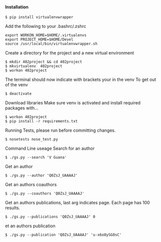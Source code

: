 #### Installation
    $ pip install virtualenvwrapper

Add the following to your .bashrc/.zshrc
```
export WORKON_HOME=$HOME/.virtualenvs
export PROJECT_HOME=$HOME/Devel
source /usr/local/bin/virtualenvwrapper.sh
```
Create a directory for the project and a new virtual environment
```
$ mkdir 402project && cd 402project
$ mkvirtualenv  402project
$ workon 402project
```

The terminal should now indicate with brackets your in the venv
To get out of the venv
```
$ deactivate
```

Download libraries
Make sure venv is activated and install required packages with...
```
$ workon 402project
$ pip install -r requirements.txt
```

Running Tests, please run before committing changes.
```
$ nosetests nose_test.py
```

Command Line useage
Search for an author
```
$ ./gs.py --search 'V Guana'
```

Get an author
```
$ ./gs.py --author 'Q0ZsJ_UAAAAJ'
```

Get an authors coauthors
```
$ ./gs.py --coauthors 'Q0ZsJ_UAAAAJ'
```

Get an authors publications, last arg indicates page. Each page has 100 results.
```
$ ./gs.py --publications 'Q0ZsJ_UAAAAJ' 0
```

et an authors publication
```
$ ./gs.py --publication 'Q0ZsJ_UAAAAJ' 'u-x6o8ySG0sC'
```
